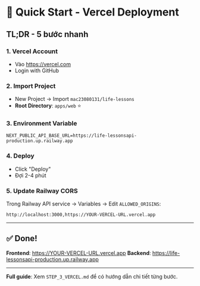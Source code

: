 # 🚀 Quick Start - Vercel Deployment

## TL;DR - 5 bước nhanh

### 1. Vercel Account
- Vào https://vercel.com
- Login with GitHub

### 2. Import Project
- New Project → Import `mac23080131/life-lessons`
- **Root Directory**: `apps/web` ⭐

### 3. Environment Variable
```
NEXT_PUBLIC_API_BASE_URL=https://life-lessonsapi-production.up.railway.app
```

### 4. Deploy
- Click "Deploy"
- Đợi 2-4 phút

### 5. Update Railway CORS
Trong Railway API service → Variables → Edit `ALLOWED_ORIGINS`:
```
http://localhost:3000,https://YOUR-VERCEL-URL.vercel.app
```

---

## ✅ Done!

**Frontend**: https://YOUR-VERCEL-URL.vercel.app
**Backend**: https://life-lessonsapi-production.up.railway.app

---

**Full guide**: Xem `STEP_3_VERCEL.md` để có hướng dẫn chi tiết từng bước.
